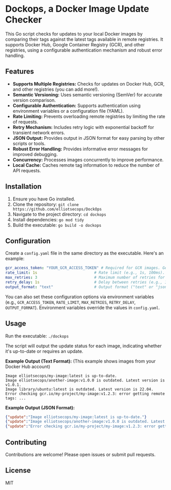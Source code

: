 # Dockops, a Docker Image Update Checker

This Go script checks for updates to your local Docker images by comparing their tags against the latest tags available in remote registries. It supports Docker Hub, Google Container Registry (GCR), and other registries, using a configurable authentication mechanism and robust error handling.

## Features

* **Supports Multiple Registries:** Checks for updates on Docker Hub, GCR, and other registries (you can add more!).
* **Semantic Versioning:** Uses semantic versioning (SemVer) for accurate version comparison.
* **Configurable Authentication:** Supports authentication using environment variables or a configuration file (YAML).
* **Rate Limiting:** Prevents overloading remote registries by limiting the rate of requests.
* **Retry Mechanism:** Includes retry logic with exponential backoff for transient network errors.
* **JSON Output:** Provides output in JSON format for easy parsing by other scripts or tools.
* **Robust Error Handling:** Provides informative error messages for improved debugging.
* **Concurrency:** Processes images concurrently to improve performance.
* **Local Cache:** Caches remote tag information to reduce the number of API requests.


## Installation

1. Ensure you have Go installed.
2. Clone the repository: `git clone https://github.com/elliotsecops/DockOps`
3. Navigate to the project directory: `cd dockops`
4. Install dependencies: `go mod tidy`
5. Build the executable: `go build -o dockops`


## Configuration

Create a `config.yaml` file in the same directory as the executable. Here's an example:

```yaml
gcr_access_token: "YOUR_GCR_ACCESS_TOKEN" # Required for GCR images. Get this from Google Cloud Console.
rate_limit: 1s                         # Rate limit (e.g., 1s, 100ms). Defaults to 100ms if not set.
max_retries: 3                         # Maximum number of retries for network errors. Defaults to 3 if not set.
retry_delay: 1s                        # Delay between retries (e.g., 1s, 200ms). Defaults to 1s if not set.
output_format: "text"                  # Output format ("text" or "json"). Defaults to "text" if not set.
```

You can also set these configuration options via environment variables (e.g., `GCR_ACCESS_TOKEN`, `RATE_LIMIT`, `MAX_RETRIES`, `RETRY_DELAY`, `OUTPUT_FORMAT`). Environment variables override the values in `config.yaml`.

## Usage

Run the executable: `./dockops`

The script will output the update status for each image, indicating whether it's up-to-date or requires an update.

**Example Output (Text Format):**  (This example shows images from your Docker Hub account)

```
Image elliotsecops/my-image:latest is up-to-date.
Image elliotsecops/another-image:v1.0.0 is outdated. Latest version is v1.0.1.
Image library/ubuntu:latest is outdated. Latest version is 22.04.
Error checking gcr.io/my-project/my-image:v1.2.3: error getting remote tags: ...
```

**Example Output (JSON Format):**

```json
{"update":"Image elliotsecops/my-image:latest is up-to-date."}
{"update":"Image elliotsecops/another-image:v1.0.0 is outdated. Latest version is v1.0.1."}
{"update":"Error checking gcr.io/my-project/my-image:v1.2.3: error getting remote tags: ..."}
```

## Contributing

Contributions are welcome! Please open issues or submit pull requests.

## License

MIT
